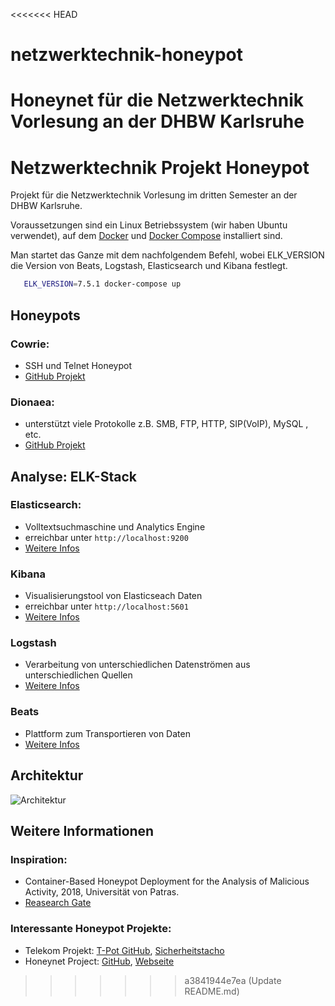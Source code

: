 <<<<<<< HEAD
# netzwerktechnik-honeypot
Honeynet für die Netzwerktechnik Vorlesung an der DHBW Karlsruhe
=======
# Netzwerktechnik Projekt Honeypot

Projekt für die Netzwerktechnik Vorlesung im dritten Semester an der DHBW Karlsruhe.

Voraussetzungen sind ein Linux Betriebssystem (wir haben Ubuntu verwendet), auf dem [Docker](https://docs.docker.com/install/linux/docker-ce/ubuntu/) und [Docker Compose](https://docs.docker.com/compose/install/) installiert sind.

Man startet das Ganze mit dem nachfolgendem Befehl, wobei ELK_VERSION die Version von Beats, Logstash, Elasticsearch und Kibana festlegt.

```bash
   ELK_VERSION=7.5.1 docker-compose up
```

## Honeypots

### Cowrie:

 - SSH und Telnet Honeypot
 - [GitHub Projekt](https://github.com/cowrie/cowrie)

### Dionaea:

 - unterstützt viele Protokolle z.B. SMB, FTP, HTTP, SIP(VoIP), MySQL , etc.
 - [GitHub Projekt](https://github.com/DinoTools/dionaea)

## Analyse: ELK-Stack

### Elasticsearch:

 - Volltextsuchmaschine und Analytics Engine
 - erreichbar unter `http://localhost:9200`
 - [Weitere Infos](https://www.elastic.co/de/elasticsearch)

### Kibana

 - Visualisierungstool von Elasticseach Daten
 - erreichbar unter `http://localhost:5601`
 - [Weitere Infos](https://www.elastic.co/de/kibana)

### Logstash

 - Verarbeitung von unterschiedlichen Datenströmen aus unterschiedlichen Quellen
 - [Weitere Infos](https://www.elastic.co/de/logstash)

### Beats

 - Plattform zum Transportieren von Daten
 - [Weitere Infos](https://www.elastic.co/de/beats)

## Architektur

![Architektur](../assets/architecture.png)

## Weitere Informationen

### Inspiration:

 - Container-Based Honeypot Deployment for the Analysis of Malicious Activity, 2018, Universität von Patras. 
 - [Reasearch Gate](https://www.researchgate.net/publication/328430216_Container-Based_Honeypot_Deployment_for_the_Analysis_of_Malicious_Activity)

### Interessante Honeypot Projekte:

 - Telekom Projekt: [T-Pot GitHub](https://github.com/dtag-dev-sec/tpotce), [Sicherheitstacho](https://sicherheitstacho.eu)
 - Honeynet Project: [GitHub](https://github.com/honeynet), [Webseite](https://www.honeynet.org/)
>>>>>>> a3841944e7ea (Update README.md)
